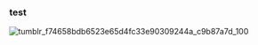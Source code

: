### test

![tumblr_f74658bdb6523e65d4fc33e90309244a_c9b87a7d_100](https://github.com/user-attachments/assets/865bc4c3-37e2-487e-88c1-9cef8e19a133)
